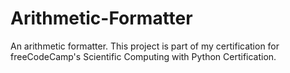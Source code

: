 # Arithmetic-Formatter
An arithmetic formatter. This project is part of my certification for freeCodeCamp's Scientific Computing with Python Certification.
